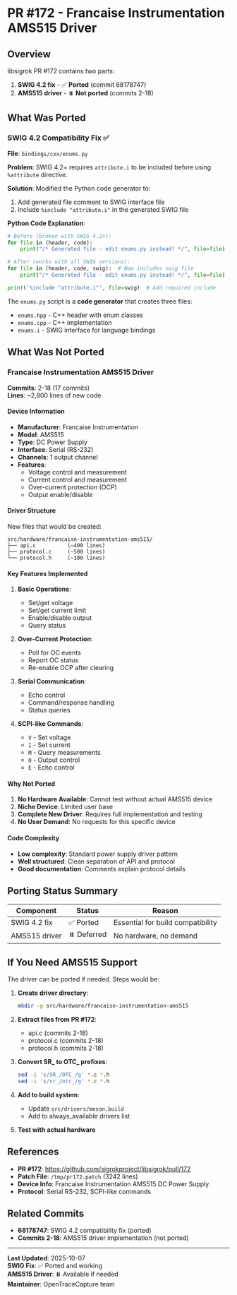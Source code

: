 # PR #172 - Francaise Instrumentation AMS515 Driver

## Overview
libsigrok PR #172 contains two parts:
1. **SWIG 4.2 fix** - ✅ **Ported** (commit 68178747)
2. **AMS515 driver** - ⏸️ **Not ported** (commits 2-18)

## What Was Ported

### SWIG 4.2 Compatibility Fix ✅
**File**: `bindings/cxx/enums.py`

**Problem**: SWIG 4.2+ requires `attribute.i` to be included before using `%attribute` directive.

**Solution**: Modified the Python code generator to:
1. Add generated file comment to SWIG interface file
2. Include `%include "attribute.i"` in the generated SWIG file

**Python Code Explanation**:
```python
# Before (broken with SWIG 4.2+):
for file in (header, code):
    print("/* Generated file - edit enums.py instead! */", file=file)

# After (works with all SWIG versions):
for file in (header, code, swig):  # Now includes swig file
    print("/* Generated file - edit enums.py instead! */", file=file)

print('%include "attribute.i"', file=swig)  # Add required include
```

The `enums.py` script is a **code generator** that creates three files:
- `enums.hpp` - C++ header with enum classes
- `enums.cpp` - C++ implementation
- `enums.i` - SWIG interface for language bindings

## What Was Not Ported

### Francaise Instrumentation AMS515 Driver
**Commits**: 2-18 (17 commits)  
**Lines**: ~2,800 lines of new code

#### Device Information
- **Manufacturer**: Francaise Instrumentation
- **Model**: AMS515
- **Type**: DC Power Supply
- **Interface**: Serial (RS-232)
- **Channels**: 1 output channel
- **Features**:
  - Voltage control and measurement
  - Current control and measurement
  - Over-current protection (OCP)
  - Output enable/disable

#### Driver Structure
New files that would be created:
```
src/hardware/francaise-instrumentation-ams515/
├── api.c          (~400 lines)
├── protocol.c     (~500 lines)
└── protocol.h     (~100 lines)
```

#### Key Features Implemented
1. **Basic Operations**:
   - Set/get voltage
   - Set/get current limit
   - Enable/disable output
   - Query status

2. **Over-Current Protection**:
   - Poll for OC events
   - Report OC status
   - Re-enable OCP after clearing

3. **Serial Communication**:
   - Echo control
   - Command/response handling
   - Status queries

4. **SCPI-like Commands**:
   - `V` - Set voltage
   - `I` - Set current
   - `M` - Query measurements
   - `O` - Output control
   - `E` - Echo control

#### Why Not Ported

1. **No Hardware Available**: Cannot test without actual AMS515 device
2. **Niche Device**: Limited user base
3. **Complete New Driver**: Requires full implementation and testing
4. **No User Demand**: No requests for this specific device

#### Code Complexity
- **Low complexity**: Standard power supply driver pattern
- **Well structured**: Clean separation of API and protocol
- **Good documentation**: Comments explain protocol details

## Porting Status Summary

| Component | Status | Reason |
|-----------|--------|--------|
| SWIG 4.2 fix | ✅ Ported | Essential for build compatibility |
| AMS515 driver | ⏸️ Deferred | No hardware, no demand |

## If You Need AMS515 Support

The driver can be ported if needed. Steps would be:

1. **Create driver directory**:
   ```bash
   mkdir -p src/hardware/francaise-instrumentation-ams515
   ```

2. **Extract files from PR #172**:
   - api.c (commits 2-18)
   - protocol.c (commits 2-18)
   - protocol.h (commits 2-18)

3. **Convert SR_ to OTC_ prefixes**:
   ```bash
   sed -i 's/SR_/OTC_/g' *.c *.h
   sed -i 's/sr_/otc_/g' *.c *.h
   ```

4. **Add to build system**:
   - Update `src/drivers/meson.build`
   - Add to always_available drivers list

5. **Test with actual hardware**

## References

- **PR #172**: https://github.com/sigrokproject/libsigrok/pull/172
- **Patch File**: `/tmp/pr172.patch` (3242 lines)
- **Device Info**: Francaise Instrumentation AMS515 DC Power Supply
- **Protocol**: Serial RS-232, SCPI-like commands

## Related Commits

- **68178747**: SWIG 4.2 compatibility fix (ported)
- **Commits 2-18**: AMS515 driver implementation (not ported)

---

**Last Updated**: 2025-10-07  
**SWIG Fix**: ✅ Ported and working  
**AMS515 Driver**: ⏸️ Available if needed  
**Maintainer**: OpenTraceCapture team
